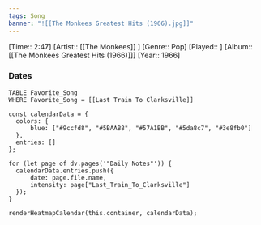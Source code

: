 ```yaml
---
tags: Song  
banner: "![[The Monkees Greatest Hits (1966).jpg]]"
---
```

[Time:: 2:47]
[Artist:: [[The Monkees]] ]
[Genre:: Pop]
[Played:: ]
[Album:: [[The Monkees Greatest Hits (1966)]]]
[Year:: 1966]
### Dates
````dataview
TABLE Favorite_Song
WHERE Favorite_Song = [[Last Train To Clarksville]]
````
  ```dataviewjs
const calendarData = { 
	colors: { 
		blue: ["#9ccfd8", "#5BAAB8", "#57A1BB", "#5da8c7", "#3e8fb0"] 
	}, 
	entries: [] 
}; 

for (let page of dv.pages('"Daily Notes"')) { 
	calendarData.entries.push({ 
		date: page.file.name, 
		intensity: page["Last_Train_To_Clarksville"]
	}); 
} 

renderHeatmapCalendar(this.container, calendarData);
```
